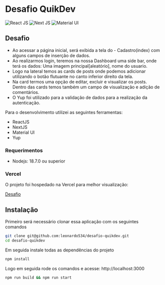 # Desafio QuikDev
![React JS](https://img.shields.io/badge/reactjs-black?style=for-the-badge&logo=react&logoColor=blue)
![Next JS](https://img.shields.io/badge/Next-black?style=for-the-badge&logo=next.js&logoColor=white)
![Material UI](https://img.shields.io/badge/material_ui-DB7093?style=for-the-badge&logo=mui&logoColor=white)

## Desafio

- Ao acessar a página inicial, será exibida a tela do - Cadastro(index) com alguns campos de inserção de dados.
- Ao realizarmos login, teremos na nossa Dashboard uma side bar, onde terá os dados: Uma imagem principal[aleatório], nome do usuario.
- Logo na lateral temos as cards de posts onde podemos adicionar utilizando o botão flutuante no canto inferior direito da tela.
- Na card termos uma opção de editar, excluir e visualizar os posts. Dentro das cards temos também um campo de visualização e adição de comentários.
- O Yup foi utilizado para a validação de dados para a realização da autenticação.

Para o desenvolvimento utilizei as seguintes ferramentas:

- ReactJS
- NextJS
- Material UI
- Yup

### Requerimentos

- Nodejs: 18.7.0 ou superior

### Vercel

O projeto foi hospedado na Vercel para melhor visualização:

[Desafio](https://desafio-quikdev.vercel.app/)

## Instalação

Primeiro será necessário clonar essa aplicação com os seguintes comandos

```bash
git clone git@github.com:leonardo534/desafio-quikdev.git
cd desafio-quikdev
```

Em seguida instale todas as dependências do projeto

```bash
npm install
```

Logo em seguida rode os comandos e acesse: http://localhost:3000

```bash
npm run build && npm run start
```